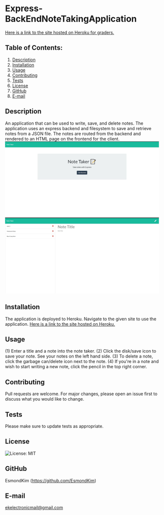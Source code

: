 # Express-BackEndNoteTakingApplication
[Here is a link to the site hosted on Heroku for graders.](https://still-gorge-26416.herokuapp.com/index)

## Table of Contents:
  1. [Description](#description) 
  2. [Installation](#Installation)
  3. [Usage](#Usage)  
  4. [Contributing](#Contributing)
  5. [Tests](#Tests)
  6. [License](#License)
  7. [GitHub](#GitHub)
  8. [E-mail](#E-mail)

## Description
An application that can be used to write, save, and delete notes.  The application uses an express backend and filesystem to save and retrieve notes from a JSON file.  The notes are routed from the backend  and rendered to an HTML page on the frontend for the client. 
![Here is a screenshot of the application's start screen.](./assets/images/ScreenShot1.jpg)
![Here is a screenshot of the application running.](./assets/images/screenshot2.jpg)

## Installation
The application is deployed to Heroku.  Navigate to the given site to use the application.
[Here is a link to the site hosted on Heroku.](https://still-gorge-26416.herokuapp.com/index)
## Usage

(1) Enter a title and a note into the note taker.  (2) Click the disk/save icon to save your note.  See your notes on the left hand side.  (3) To delete a note, click the garbage can/delete icon next to the note.  (4) If you're in a note and wish to start  writing a new note, click the pencil in the top right corner.

## Contributing
Pull requests are welcome. For major changes, please open an issue first to discuss what you would like to change.

## Tests
Please make sure to update tests as appropriate.

## License
![License: MIT](https://img.shields.io/badge/License-MIT-yellow.svg)

## GitHub
EsmondKim (https://github.com/EsmondKim)

## E-mail
ekelectronicmail@gmail.com